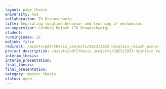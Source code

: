 ```yaml
---
layout: page_thesis
university: tud
collaboration: TU Braunschweig
title: Separating longtime behavior and learning of mechanisms
co-supervisor: Cordula Reisch (TU Braunschweig)
student:
runningindex: 22
nolink: false
redirect: /assets/pdf/thesis_projects/2023/2023-heinlein_reisch-pinns-longtime_behavior/project_description.pdf
project_description: /assets/pdf/thesis_projects/2023/2023-heinlein_reisch-pinns-longtime_behavior/project_description.pdf
interim_thesis:
interim_presentation:
final_thesis:
final_presentation:
category: master_thesis
status: open
---
```

